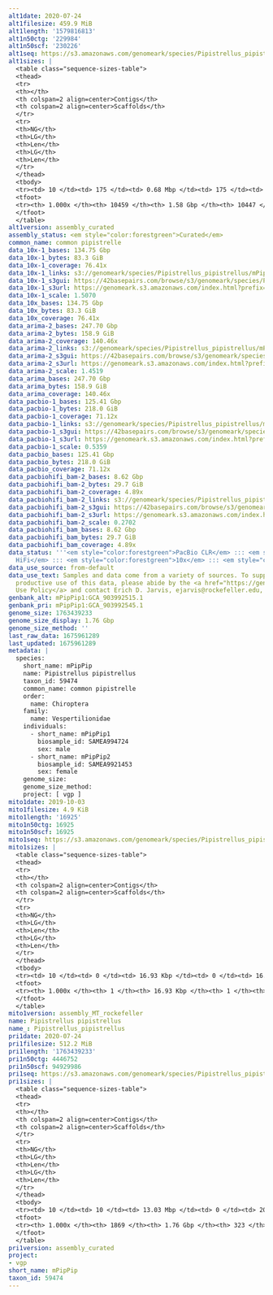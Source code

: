 ```yaml
---
alt1date: 2020-07-24
alt1filesize: 459.9 MiB
alt1length: '1579816813'
alt1n50ctg: '229984'
alt1n50scf: '230226'
alt1seq: https://s3.amazonaws.com/genomeark/species/Pipistrellus_pipistrellus/mPipPip1/assembly_curated/mPipPip1.alt.cur.20200724.fasta.gz
alt1sizes: |
  <table class="sequence-sizes-table">
  <thead>
  <tr>
  <th></th>
  <th colspan=2 align=center>Contigs</th>
  <th colspan=2 align=center>Scaffolds</th>
  </tr>
  <tr>
  <th>NG</th>
  <th>LG</th>
  <th>Len</th>
  <th>LG</th>
  <th>Len</th>
  </tr>
  </thead>
  <tbody>
  <tr><td> 10 </td><td> 175 </td><td> 0.68 Mbp </td><td> 175 </td><td> 0.68 Mbp </td></tr><tr><td> 20 </td><td> 453 </td><td> 485.01 Kbp </td><td> 453 </td><td> 485.14 Kbp </td></tr><tr><td> 30 </td><td> 831 </td><td> 365.80 Kbp </td><td> 830 </td><td> 366.29 Kbp </td></tr><tr><td> 40 </td><td> 1315 </td><td> 291.29 Kbp </td><td> 1314 </td><td> 291.57 Kbp </td></tr><tr style="background-color:#cccccc;"><td> 50 </td><td> 1928 </td><td> 229.98 Kbp </td><td> 1927 </td><td> 230.23 Kbp </td></tr><tr><td> 60 </td><td> 2701 </td><td> 183.12 Kbp </td><td> 2699 </td><td> 183.17 Kbp </td></tr><tr><td> 70 </td><td> 3678 </td><td> 143.59 Kbp </td><td> 3676 </td><td> 143.67 Kbp </td></tr><tr><td> 80 </td><td> 4939 </td><td> 108.99 Kbp </td><td> 4936 </td><td> 109.01 Kbp </td></tr><tr><td> 90 </td><td> 6684 </td><td> 73.49 Kbp </td><td> 6680 </td><td> 73.56 Kbp </td></tr><tr><td> 100 </td><td> 10458 </td><td> 392  bp </td><td> 10446 </td><td> 392  bp </td></tr></tbody>
  <tfoot>
  <tr><th> 1.000x </th><th> 10459 </th><th> 1.58 Gbp </th><th> 10447 </th><th> 1.58 Gbp </th></tr>
  </tfoot>
  </table>
alt1version: assembly_curated
assembly_status: <em style="color:forestgreen">Curated</em>
common_name: common pipistrelle
data_10x-1_bases: 134.75 Gbp
data_10x-1_bytes: 83.3 GiB
data_10x-1_coverage: 76.41x
data_10x-1_links: s3://genomeark/species/Pipistrellus_pipistrellus/mPipPip1/genomic_data/10x/<br>
data_10x-1_s3gui: https://42basepairs.com/browse/s3/genomeark/species/Pipistrellus_pipistrellus/mPipPip1/genomic_data/10x/
data_10x-1_s3url: https://genomeark.s3.amazonaws.com/index.html?prefix=species/Pipistrellus_pipistrellus/mPipPip1/genomic_data/10x/
data_10x-1_scale: 1.5070
data_10x_bases: 134.75 Gbp
data_10x_bytes: 83.3 GiB
data_10x_coverage: 76.41x
data_arima-2_bases: 247.70 Gbp
data_arima-2_bytes: 158.9 GiB
data_arima-2_coverage: 140.46x
data_arima-2_links: s3://genomeark/species/Pipistrellus_pipistrellus/mPipPip2/genomic_data/arima/<br>
data_arima-2_s3gui: https://42basepairs.com/browse/s3/genomeark/species/Pipistrellus_pipistrellus/mPipPip2/genomic_data/arima/
data_arima-2_s3url: https://genomeark.s3.amazonaws.com/index.html?prefix=species/Pipistrellus_pipistrellus/mPipPip2/genomic_data/arima/
data_arima-2_scale: 1.4519
data_arima_bases: 247.70 Gbp
data_arima_bytes: 158.9 GiB
data_arima_coverage: 140.46x
data_pacbio-1_bases: 125.41 Gbp
data_pacbio-1_bytes: 218.0 GiB
data_pacbio-1_coverage: 71.12x
data_pacbio-1_links: s3://genomeark/species/Pipistrellus_pipistrellus/mPipPip1/genomic_data/pacbio/<br>
data_pacbio-1_s3gui: https://42basepairs.com/browse/s3/genomeark/species/Pipistrellus_pipistrellus/mPipPip1/genomic_data/pacbio/
data_pacbio-1_s3url: https://genomeark.s3.amazonaws.com/index.html?prefix=species/Pipistrellus_pipistrellus/mPipPip1/genomic_data/pacbio/
data_pacbio-1_scale: 0.5359
data_pacbio_bases: 125.41 Gbp
data_pacbio_bytes: 218.0 GiB
data_pacbio_coverage: 71.12x
data_pacbiohifi_bam-2_bases: 8.62 Gbp
data_pacbiohifi_bam-2_bytes: 29.7 GiB
data_pacbiohifi_bam-2_coverage: 4.89x
data_pacbiohifi_bam-2_links: s3://genomeark/species/Pipistrellus_pipistrellus/mPipPip2/genomic_data/pacbio_hifi/<br>
data_pacbiohifi_bam-2_s3gui: https://42basepairs.com/browse/s3/genomeark/species/Pipistrellus_pipistrellus/mPipPip2/genomic_data/pacbio_hifi/
data_pacbiohifi_bam-2_s3url: https://genomeark.s3.amazonaws.com/index.html?prefix=species/Pipistrellus_pipistrellus/mPipPip2/genomic_data/pacbio_hifi/
data_pacbiohifi_bam-2_scale: 0.2702
data_pacbiohifi_bam_bases: 8.62 Gbp
data_pacbiohifi_bam_bytes: 29.7 GiB
data_pacbiohifi_bam_coverage: 4.89x
data_status: '''<em style="color:forestgreen">PacBio CLR</em> ::: <em style="color:forestgreen">PacBio
  HiFi</em> ::: <em style="color:forestgreen">10x</em> ::: <em style="color:forestgreen">Arima</em>'''
data_use_source: from-default
data_use_text: Samples and data come from a variety of sources. To support fair and
  productive use of this data, please abide by the <a href="https://genome10k.soe.ucsc.edu/data-use-policies/">Data
  Use Policy</a> and contact Erich D. Jarvis, ejarvis@rockefeller.edu, with any questions.
genbank_alt: mPipPip1:GCA_903992515.1
genbank_pri: mPipPip1:GCA_903992545.1
genome_size: 1763439233
genome_size_display: 1.76 Gbp
genome_size_method: ''
last_raw_data: 1675961289
last_updated: 1675961289
metadata: |
  species:
    short_name: mPipPip
    name: Pipistrellus pipistrellus
    taxon_id: 59474
    common_name: common pipistrelle
    order:
      name: Chiroptera
    family:
      name: Vespertilionidae
    individuals:
      - short_name: mPipPip1
        biosample_id: SAMEA994724
        sex: male
      - short_name: mPipPip2
        biosample_id: SAMEA9921453
        sex: female
    genome_size:
    genome_size_method:
    project: [ vgp ]
mito1date: 2019-10-03
mito1filesize: 4.9 KiB
mito1length: '16925'
mito1n50ctg: 16925
mito1n50scf: 16925
mito1seq: https://s3.amazonaws.com/genomeark/species/Pipistrellus_pipistrellus/mPipPip1/assembly_MT_rockefeller/mPipPip1.MT.20191003.fasta.gz
mito1sizes: |
  <table class="sequence-sizes-table">
  <thead>
  <tr>
  <th></th>
  <th colspan=2 align=center>Contigs</th>
  <th colspan=2 align=center>Scaffolds</th>
  </tr>
  <tr>
  <th>NG</th>
  <th>LG</th>
  <th>Len</th>
  <th>LG</th>
  <th>Len</th>
  </tr>
  </thead>
  <tbody>
  <tr><td> 10 </td><td> 0 </td><td> 16.93 Kbp </td><td> 0 </td><td> 16.93 Kbp </td></tr><tr><td> 20 </td><td> 0 </td><td> 16.93 Kbp </td><td> 0 </td><td> 16.93 Kbp </td></tr><tr><td> 30 </td><td> 0 </td><td> 16.93 Kbp </td><td> 0 </td><td> 16.93 Kbp </td></tr><tr><td> 40 </td><td> 0 </td><td> 16.93 Kbp </td><td> 0 </td><td> 16.93 Kbp </td></tr><tr style="background-color:#cccccc;"><td> 50 </td><td> 0 </td><td style="background-color:#ff8888;"> 16.93 Kbp </td><td> 0 </td><td style="background-color:#ff8888;"> 16.93 Kbp </td></tr><tr><td> 60 </td><td> 0 </td><td> 16.93 Kbp </td><td> 0 </td><td> 16.93 Kbp </td></tr><tr><td> 70 </td><td> 0 </td><td> 16.93 Kbp </td><td> 0 </td><td> 16.93 Kbp </td></tr><tr><td> 80 </td><td> 0 </td><td> 16.93 Kbp </td><td> 0 </td><td> 16.93 Kbp </td></tr><tr><td> 90 </td><td> 0 </td><td> 16.93 Kbp </td><td> 0 </td><td> 16.93 Kbp </td></tr><tr><td> 100 </td><td> 0 </td><td> 16.93 Kbp </td><td> 0 </td><td> 16.93 Kbp </td></tr></tbody>
  <tfoot>
  <tr><th> 1.000x </th><th> 1 </th><th> 16.93 Kbp </th><th> 1 </th><th> 16.93 Kbp </th></tr>
  </tfoot>
  </table>
mito1version: assembly_MT_rockefeller
name: Pipistrellus pipistrellus
name_: Pipistrellus_pipistrellus
pri1date: 2020-07-24
pri1filesize: 512.2 MiB
pri1length: '1763439233'
pri1n50ctg: 4446752
pri1n50scf: 94929986
pri1seq: https://s3.amazonaws.com/genomeark/species/Pipistrellus_pipistrellus/mPipPip1/assembly_curated/mPipPip1.pri.cur.20200724.fasta.gz
pri1sizes: |
  <table class="sequence-sizes-table">
  <thead>
  <tr>
  <th></th>
  <th colspan=2 align=center>Contigs</th>
  <th colspan=2 align=center>Scaffolds</th>
  </tr>
  <tr>
  <th>NG</th>
  <th>LG</th>
  <th>Len</th>
  <th>LG</th>
  <th>Len</th>
  </tr>
  </thead>
  <tbody>
  <tr><td> 10 </td><td> 10 </td><td> 13.03 Mbp </td><td> 0 </td><td> 203.62 Mbp </td></tr><tr><td> 20 </td><td> 25 </td><td> 9.74 Mbp </td><td> 1 </td><td> 194.57 Mbp </td></tr><tr><td> 30 </td><td> 45 </td><td> 7.61 Mbp </td><td> 2 </td><td> 188.94 Mbp </td></tr><tr><td> 40 </td><td> 72 </td><td> 5.66 Mbp </td><td> 4 </td><td> 100.18 Mbp </td></tr><tr style="background-color:#cccccc;"><td> 50 </td><td> 107 </td><td style="background-color:#88ff88;"> 4.45 Mbp </td><td> 5 </td><td style="background-color:#88ff88;"> 94.93 Mbp </td></tr><tr><td> 60 </td><td> 158 </td><td> 2.93 Mbp </td><td> 8 </td><td> 83.52 Mbp </td></tr><tr><td> 70 </td><td> 232 </td><td> 1.98 Mbp </td><td> 10 </td><td> 71.50 Mbp </td></tr><tr><td> 80 </td><td> 343 </td><td> 1.22 Mbp </td><td> 13 </td><td> 53.28 Mbp </td></tr><tr><td> 90 </td><td> 569 </td><td> 498.29 Kbp </td><td> 16 </td><td> 46.23 Mbp </td></tr><tr><td> 100 </td><td> 1868 </td><td> 2.62 Kbp </td><td> 322 </td><td> 11.95 Kbp </td></tr></tbody>
  <tfoot>
  <tr><th> 1.000x </th><th> 1869 </th><th> 1.76 Gbp </th><th> 323 </th><th> 1.76 Gbp </th></tr>
  </tfoot>
  </table>
pri1version: assembly_curated
project:
- vgp
short_name: mPipPip
taxon_id: 59474
---
```

